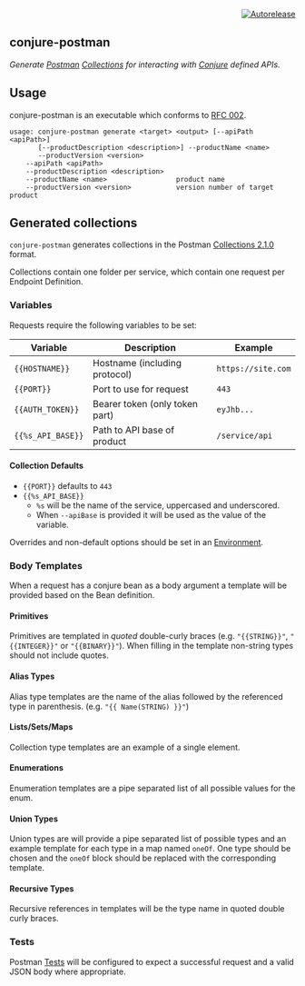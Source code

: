 <p align="right">
<a href="https://autorelease.general.dmz.palantir.tech/palantir/conjure-postman"><img src="https://img.shields.io/badge/Perform%20an-Autorelease-success.svg" alt="Autorelease"></a>
</p>

conjure-postman
------------
_Generate [Postman](https://www.getpostman.com/) [Collections](https://www.getpostman.com/docs/v6/postman/collections/intro_to_collections) for interacting with [Conjure](https://github.com/palantir/conjure) defined APIs._


## Usage

conjure-postman is an executable which conforms to [RFC 002](https://github.com/palantir/conjure/blob/master/docs/rfc/002-contract-for-conjure-generators.md).

    usage: conjure-postman generate <target> <output> [--apiPath <apiPath>]
           [--productDescription <description>] --productName <name>
           --productVersion <version>
        --apiPath <apiPath>
        --productDescription <description>
        --productName <name>                 product name
        --productVersion <version>           version number of target product

## Generated collections

`conjure-postman` generates collections in the Postman [Collections 2.1.0](https://schema.getpostman.com/json/collection/v2.1.0/collection.json) format.

Collections contain one folder per service, which contain one request per Endpoint Definition. 


### Variables
Requests require the following variables to be set:

| Variable          | Description                          | Example            | 
| ----------------- | ------------------------------------ | ------------------ |
| `{{HOSTNAME}}`    | Hostname (including protocol)        | `https://site.com` |
| `{{PORT}}`        | Port to use for request              | `443`              |
| `{{AUTH_TOKEN}}`  | Bearer token (only token part)       | `eyJhb...`         |
| `{{%s_API_BASE}}` | Path to API base of product          | `/service/api`     |


#### Collection Defaults
* `{{PORT}}` defaults to `443`
* `{{%s_API_BASE}}`
    * `%s` will be the name of the service, uppercased and underscored.
    * When `--apiBase` is provided it will be used as the value of the variable.

Overrides and non-default options should be set in an [Environment](https://www.getpostman.com/docs/v6/postman/environments_and_globals/manage_environments).


### Body Templates
When a request has a conjure bean as a body argument a template will be provided based on the Bean definition.

#### Primitives
Primitives are templated in _quoted_ double-curly braces (e.g. `"{{STRING}}"`, `"{{INTEGER}}"` or `"{{BINARY}}"`).
When filling in the template non-string types should not include quotes.

#### Alias Types
Alias type templates are the name of the alias followed by the referenced type in parenthesis. (e.g. `"{{ Name(STRING) }}"`) 

#### Lists/Sets/Maps
Collection type templates are an example of a single element.

#### Enumerations
Enumeration templates are a pipe separated list of all possible values for the enum.

#### Union Types
Union types are will provide a pipe separated list of possible types and an example template for each type in a map named `oneOf`.
One type should be chosen and the `oneOf` block should be replaced with the corresponding template.

#### Recursive Types
Recursive references in templates will be the type name in quoted double curly braces.

### Tests
Postman [Tests](https://www.getpostman.com/docs/v6/postman/scripts/test_scripts) will be configured to expect a successful request and a valid JSON body where appropriate.

